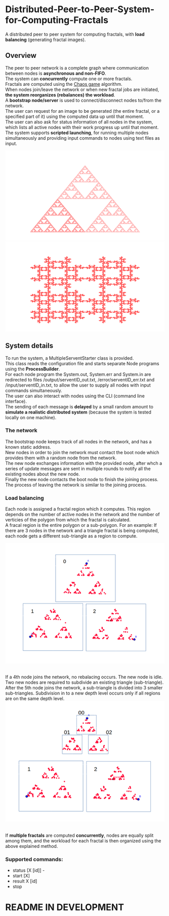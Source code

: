 # Distributed-Peer-to-Peer-System-for-Computing-Fractals
A distributed peer to peer system for computing fractals, with <b>load balancing</b> (generating fractal images). 

## Overview
The peer to peer network is a complete graph where communication between nodes is <b>asynchronous and non-FIFO</b>.<br>
The system can <b>concurrently</b> compute one or more fractals. <br>
Fractals are computed using the [Chaos game](https://en.wikipedia.org/wiki/Chaos_game) algorithm. <br>
When nodes join/leave the network or when new fractal jobs are initiated, <b>the system reorganizes (rebalances) the workload</b>. <br>
A <b>bootstrap node/server</b> is used to connect/disconnect nodes to/from the network. <br>
The user can request for an image to be generated (the entire fractal, or a specified part of it) using the computed data up until that moment. <br>
The user can also ask for status information of all nodes in the system, which lists all active nodes with their work progress up until that moment. <br>
The system supports <b>scripted launching</b>, for running multiple nodes simultaneously and providing input commands to nodes using text files as input. <br>

![Alt text](slika6.png?raw=true "")<br>
![Alt text](slika3.png?raw=true "")<br>

## System details
To run the system, a MultipleServentStarter class is provided.<br> This class reads the configuration file and starts separate Node programs using the <b>ProcessBuilder</b>.<br>
For each node program the System.out, System.err and System.in are redirected to files /output/serventID_out.txt, /error/serventID_err.txt and /input/serventID_in.txt, to allow the user to supply all nodes with input commands simultaneously.<br>
The user can also interact with nodes using the CLI (command line interface).<br>
The sending of each message is <b>delayed</b> by a small random amount to <b>simulate a realistic distributed system</b> (because the system is tested locally on one machine).<br>

### The network
The bootstrap node keeps track of all nodes in the network, and has a known static address. <br>
New nodes in order to join the network must contact the boot node which provides them with a random node from the network. <br>
The new node exchanges information with the provided node, after whch a series of update messages are sent in multiple rounds to notify all the existing nodes about the new node. <br>
Finally the new node contacts the boot node to finish the joining process. <br>
The process of leaving the network is similar to the joining process. <br>

### Load balancing

Each node is assigned a fractal region which it computes. This region depends on the number of active nodes in the network and the number of verticies of the polygon from which the fractal is calculated.<br>
A fracal region is the entire polygon or a sub-polygon. For an example:
If there are 3 nodes in the network and a triangle fractal is being computed, each node gets a different sub-triangle as a region to compute. <br>

![Alt text](images/frac1.png?raw=true "")<br><br>

If a 4th node joins the network, no rebalacing occurs. The new node is idle. Two new nodes are required to subdivide an existing triangle (sub-triangle). <br>
After the 5th node joins the network, a sub-triangle is divided into 3 smaller sub-triangles. Subdivision in to a new depth level occurs only if all regions are on the same depth level.<br>
![Alt text](images/frac2.png?raw=true "")<br><br>

If <b>multiple fractals</b> are computed <b>concurrently</b>, nodes are equally split among them, and the workload for each fractal is then organized using the above explained method. 

### Supported commands:
* status \[X \[id\]\] - 
* start \[X]
* result X \[id\]
* stop

# README IN DEVELOPMENT
